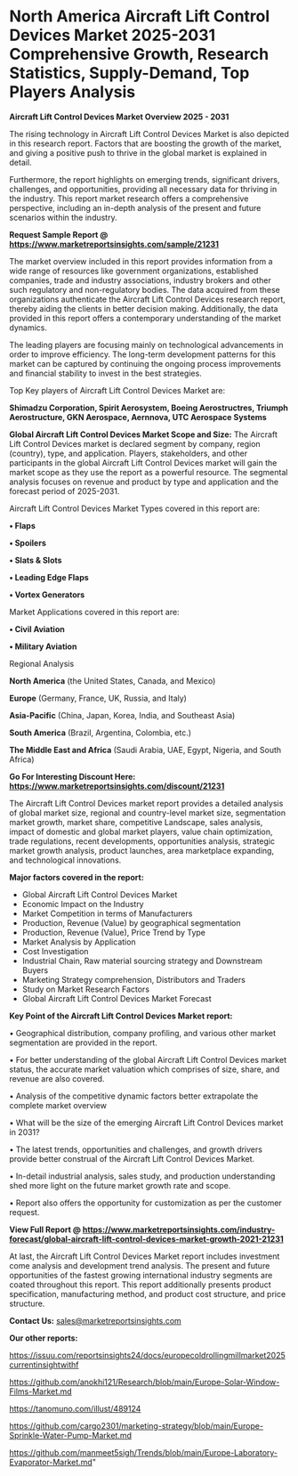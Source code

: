 # North America Aircraft Lift Control Devices Market 2025-2031 Comprehensive Growth, Research Statistics, Supply-Demand,  Top Players Analysis

<Strong> Aircraft Lift Control Devices Market Overview 2025 - 2031</strong>

The rising technology in Aircraft Lift Control Devices Market is also depicted in this research report. Factors that are boosting the growth of the market, and giving a positive push to thrive in the global market is explained in detail.

Furthermore, the report highlights on emerging trends, significant drivers, challenges, and opportunities, providing all necessary data for thriving in the industry. This report market research offers a comprehensive perspective, including an in-depth analysis of the present and future scenarios within the industry.

<strong>Request Sample Report @ <a href=https://www.marketreportsinsights.com/sample/21231>https://www.marketreportsinsights.com/sample/21231</a></strong>

The market overview included in this report provides information from a wide range of resources like government organizations, established companies, trade and industry associations, industry brokers and other such regulatory and non-regulatory bodies. The data acquired from these organizations authenticate the Aircraft Lift Control Devices research report, thereby aiding the clients in better decision making. Additionally, the data provided in this report offers a contemporary understanding of the market dynamics.

The leading players are focusing mainly on technological advancements in order to improve efficiency. The long-term development patterns for this market can be captured by continuing the ongoing process improvements and financial stability to invest in the best strategies.

Top Key players of Aircraft Lift Control Devices Market are:

<strong>Shimadzu Corporation, Spirit Aerosystem, Boeing Aerostructres, Triumph Aerostructure, GKN Aerospace, Aernnova, UTC Aerospace Systems</strong>

<strong><b>Global Aircraft Lift Control Devices Market Scope and Size:</b></strong>
The Aircraft Lift Control Devices market is declared segment by company, region (country), type, and application. Players, stakeholders, and other participants in the global Aircraft Lift Control Devices market will gain the market scope as they use the report as a powerful resource. The segmental analysis focuses on revenue and product by type and application and the forecast period of 2025-2031.

Aircraft Lift Control Devices Market Types covered in this report are:

<strong>• Flaps

• Spoilers

• Slats & Slots

• Leading Edge Flaps

• Vortex Generators</strong>

Market Applications covered in this report are:

<strong>• Civil Aviation

• Military Aviation</strong> 

Regional Analysis

<strong>North America</strong> (the United States, Canada, and Mexico)

<strong>Europe</strong> (Germany, France, UK, Russia, and Italy)

<strong>Asia-Pacific</strong> (China, Japan, Korea, India, and Southeast Asia)

<strong>South America</strong> (Brazil, Argentina, Colombia, etc.)

<strong>The Middle East and Africa</strong> (Saudi Arabia, UAE, Egypt, Nigeria, and South Africa)

<strong>Go For Interesting Discount Here: <a href=https://www.marketreportsinsights.com/discount/21231>https://www.marketreportsinsights.com/discount/21231</a></strong>

The Aircraft Lift Control Devices market report provides a detailed analysis of global market size, regional and country-level market size, segmentation market growth, market share, competitive Landscape, sales analysis, impact of domestic and global market players, value chain optimization, trade regulations, recent developments, opportunities analysis, strategic market growth analysis, product launches, area marketplace expanding, and technological innovations.

<strong><b>Major factors covered in the report:</b></strong>
<ul>
  <li>Global Aircraft Lift Control Devices Market </li>
  <li>Economic Impact on the Industry</li>
  <li>Market Competition in terms of Manufacturers</li>
  <li>Production, Revenue (Value) by geographical segmentation</li>
  <li>Production, Revenue (Value), Price Trend by Type</li>
  <li>Market Analysis by Application</li>
  <li>Cost Investigation</li>
  <li>Industrial Chain, Raw material sourcing strategy and Downstream Buyers</li>
  <li>Marketing Strategy comprehension, Distributors and Traders</li>
  <li>Study on Market Research Factors</li>
  <li>Global Aircraft Lift Control Devices Market Forecast</li>
</ul>

<strong><b>Key Point of the Aircraft Lift Control Devices Market report:</b></strong>

• Geographical distribution, company profiling, and various other market segmentation are provided in the report.

• For better understanding of the global Aircraft Lift Control Devices market status, the accurate market valuation which comprises of size, share, and revenue are also covered.

• Analysis of the competitive dynamic factors better extrapolate the complete market overview

• What will be the size of the emerging Aircraft Lift Control Devices market in 2031?

• The latest trends, opportunities and challenges, and growth drivers provide better construal of the Aircraft Lift Control Devices Market.

• In-detail industrial analysis, sales study, and production understanding shed more light on the future market growth rate and scope.

• Report also offers the opportunity for customization as per the customer request.

<strong><b>View Full Report @ <a href=https://www.marketreportsinsights.com/industry-forecast/global-aircraft-lift-control-devices-market-growth-2021-21231>https://www.marketreportsinsights.com/industry-forecast/global-aircraft-lift-control-devices-market-growth-2021-21231</a></b></strong>


At last, the Aircraft Lift Control Devices Market report includes investment come analysis and development trend analysis. The present and future opportunities of the fastest growing international industry segments are coated throughout this report. This report additionally presents product specification, manufacturing method, and product cost structure, and price structure.

<strong>Contact Us:</strong>
sales@marketreportsinsights.com

<strong>Our other reports:</strong>

<a href=https://issuu.com/reportsinsights24/docs/europecoldrollingmillmarket2025currentinsightwithf>https://issuu.com/reportsinsights24/docs/europecoldrollingmillmarket2025currentinsightwithf</a>

<a href=https://github.com/anokhi121/Research/blob/main/Europe-Solar-Window-Films-Market.md>https://github.com/anokhi121/Research/blob/main/Europe-Solar-Window-Films-Market.md</a>

<a href=https://tanomuno.com/illust/489124>https://tanomuno.com/illust/489124</a>

<a href=https://github.com/cargo2301/marketing-strategy/blob/main/Europe-Sprinkle-Water-Pump-Market.md>https://github.com/cargo2301/marketing-strategy/blob/main/Europe-Sprinkle-Water-Pump-Market.md</a>

<a href=https://github.com/manmeet5sigh/Trends/blob/main/Europe-Laboratory-Evaporator-Market.md>https://github.com/manmeet5sigh/Trends/blob/main/Europe-Laboratory-Evaporator-Market.md</a>"
